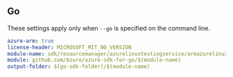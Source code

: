 ## Go

These settings apply only when `--go` is specified on the command line.

```yaml $(go) && $(track2)
azure-arm: true
license-header: MICROSOFT_MIT_NO_VERSION
module-name: sdk/resourcemanager/azurelinuxtestingservice/armazurelinuxtestingservice
module: github.com/Azure/azure-sdk-for-go/$(module-name)
output-folder: $(go-sdk-folder)/$(module-name)
```